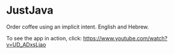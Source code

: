 # JustJava
Order coffee using an implicit intent.
English and Hebrew.

To see the app in action, click: https://www.youtube.com/watch?v=UD_ADxsLjao

